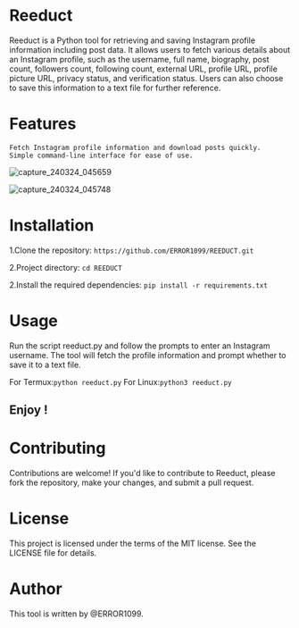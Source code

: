 
# Reeduct

Reeduct is a Python tool for retrieving and saving Instagram profile information including post data. It allows users to fetch various details about an Instagram profile, such as the username, full name, biography, post count, followers count, following count, external URL, profile URL, profile picture URL, privacy status, and verification status. Users can also choose to save this information to a text file for further reference.

# Features

    Fetch Instagram profile information and download posts quickly.
    Simple command-line interface for ease of use.

![capture_240324_045659](https://github.com/ERROR1099/REEDUCT/assets/117563608/9b93536d-9755-4db6-907e-8bc014dffe7b)


![capture_240324_045748](https://github.com/ERROR1099/REEDUCT/assets/117563608/39590fc8-2779-4e43-aa4b-89e55e8ad471)






# Installation

  1.Clone the repository: `https://github.com/ERROR1099/REEDUCT.git`
  
  2.Project directory: `cd REEDUCT`
  
  2.Install the required dependencies: `pip install -r requirements.txt`

# Usage

Run the script reeduct.py and follow the prompts to enter an Instagram username. The tool will fetch the profile information and prompt whether to save it to a text file.

 For Termux:`python reeduct.py`   For Linux:`python3 reeduct.py`

 ## Enjoy !

 # Contributing

Contributions are welcome! If you'd like to contribute to Reeduct, please fork the repository, make your changes, and submit a pull request.

 # License

 This project is licensed under the terms of the MIT license. See the LICENSE file for details.

 # Author
 
This tool is written by @ERROR1099.
 

